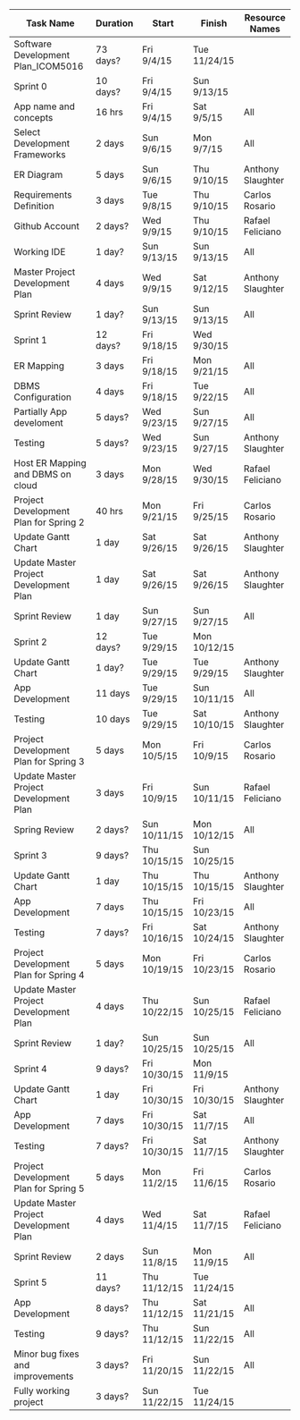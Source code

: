 
|Task Name	|Duration|	Start|	Finish	|Resource Names|
|-----------|--------|-------|----------|--------------|
|Software Development Plan_ICOM5016|73 days?|Fri 9/4/15|Tue 11/24/15|
|Sprint 0|10 days?|Fri 9/4/15|Sun 9/13/15|
App name and concepts|16 hrs|Fri 9/4/15|Sat 9/5/15|All
Select Development Frameworks|2 days|Sun 9/6/15|Mon 9/7/15|All
ER Diagram|5 days|Sun 9/6/15|Thu 9/10/15|Anthony Slaughter
Requirements Definition|3 days|Tue 9/8/15|Thu 9/10/15|Carlos Rosario
Github Account|2 days?|Wed 9/9/15|Thu 9/10/15|Rafael Feliciano
Working IDE|1 day?|Sun 9/13/15|Sun 9/13/15|All
Master Project Development Plan|4 days|Wed 9/9/15|Sat 9/12/15|Anthony Slaughter
Sprint Review|1 day?|Sun 9/13/15|Sun 9/13/15|All
Sprint 1|12 days?|Fri 9/18/15|Wed 9/30/15|
ER Mapping|3 days|Fri 9/18/15|Mon 9/21/15|All
DBMS Configuration|4 days|Fri 9/18/15|Tue 9/22/15|All
Partially App develoment|5 days?|Wed 9/23/15|Sun 9/27/15|All
Testing|5 days?|Wed 9/23/15|Sun 9/27/15|Anthony Slaughter
Host ER Mapping and DBMS on cloud|3 days|Mon 9/28/15|Wed 9/30/15|Rafael Feliciano
Project Development Plan for Spring 2|40 hrs|Mon 9/21/15|Fri 9/25/15|Carlos Rosario
Update Gantt Chart|1 day|Sat 9/26/15|Sat 9/26/15|Anthony Slaughter
Update Master Project Development Plan|1 day|Sat 9/26/15|Sat 9/26/15|Anthony Slaughter
Sprint Review|1 day|Sun 9/27/15|Sun 9/27/15|All
Sprint 2|12 days?|Tue 9/29/15|Mon 10/12/15|
Update Gantt Chart|1 day?|Tue 9/29/15|Tue 9/29/15|Anthony Slaughter
App Development|11 days|Tue 9/29/15|Sun 10/11/15|All
Testing|10 days|Tue 9/29/15|Sat 10/10/15|Anthony Slaughter
Project Development Plan for Spring 3|5 days|Mon 10/5/15|Fri 10/9/15|Carlos Rosario
Update Master Project Development Plan|3 days|Fri 10/9/15|Sun 10/11/15|Rafael Feliciano
Spring Review|2 days?|Sun 10/11/15|Mon 10/12/15|All
Sprint 3|9 days?|Thu 10/15/15|Sun 10/25/15|
Update Gantt Chart|1 day|Thu 10/15/15|Thu 10/15/15|Anthony Slaughter
App Development|7 days|Thu 10/15/15|Fri 10/23/15|All
Testing|7 days?|Fri 10/16/15|Sat 10/24/15|Anthony Slaughter
Project Development Plan for Spring 4|5 days|Mon 10/19/15|Fri 10/23/15|Carlos Rosario
Update Master Project Development Plan|4 days|Thu 10/22/15|Sun 10/25/15|Rafael Feliciano
Sprint Review|1 day?|Sun 10/25/15|Sun 10/25/15|All
Sprint 4|9 days?|Fri 10/30/15|Mon 11/9/15|
Update Gantt Chart|1 day|Fri 10/30/15|Fri 10/30/15|Anthony Slaughter
App Development|7 days|Fri 10/30/15|Sat 11/7/15|All
Testing|7 days?|Fri 10/30/15|Sat 11/7/15|Anthony Slaughter
Project Development Plan for Spring 5|5 days|Mon 11/2/15|Fri 11/6/15|Carlos Rosario
Update Master Project Development Plan|4 days|Wed 11/4/15|Sat 11/7/15|Rafael Feliciano
Sprint Review|2 days|Sun 11/8/15|Mon 11/9/15|All
Sprint 5|11 days?|Thu 11/12/15|Tue 11/24/15|
App Development|8 days?|Thu 11/12/15|Sat 11/21/15|All
Testing|9 days?|Thu 11/12/15|Sun 11/22/15|All
|Minor bug fixes and improvements|3 days?|Fri 11/20/15|Sun 11/22/15|All
|Fully working project|3 days?|Sun 11/22/15|Tue 11/24/15|
